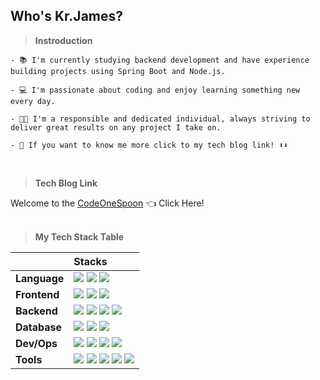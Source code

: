 ## Who's Kr.James?

> **Instroduction**

    - 📚 I'm currently studying backend development and have experience building projects using Spring Boot and Node.js.

    - 💻 I'm passionate about coding and enjoy learning something new every day.

    - 👨‍💼 I'm a responsible and dedicated individual, always striving to deliver great results on any project I take on.

    - 👀 If you want to know me more click to my tech blog link! ⬇️⬇️

<br>

> **Tech Blog Link**

Welcome to the [CodeOneSpoon](https://jamesblog95.tistory.com/) 👈 Click Here!
<br>
<br>

> **My Tech Stack Table**



||                     Stacks |
| :---- | :---- |
| **Language** | <img src="https://img.shields.io/badge/Java-007396?style=flat-square&logo=Java&logoColor=white"/> <img src="https://img.shields.io/badge/JavaScript-F7DF1E?style=flat-square&logo=JavaScript&logoColor=black"/> <img src="https://img.shields.io/badge/TypeScript-3178C6?style=flat-square&logo=TypeScript&logoColor=white"/> |
| **Frontend** | <img src="https://img.shields.io/badge/HTML5-E34F26?style=flat-square&logo=HTML5&logoColor=white"/>  <img src="https://img.shields.io/badge/CSS3-1572B6?style=flat-square&logo=CSS3&logoColor=white"/> <img src="https://img.shields.io/badge/Bootstrap-7952B3?style=flat-square&logo=Bootstrap&logoColor=white"/>|
| **Backend** | <img src="https://img.shields.io/badge/SpringBoot-6DB33F?style=flat-square&logo=SpringBoot&logoColor=white"/> <img src="https://img.shields.io/badge/Node.js-339933?style=flat-square&logo=Node.js&logoColor=white"/> <img src="https://img.shields.io/badge/NestJs-E0234E?style=flat-square&logo=NestJs&logoColor=white"/>  <img src="https://img.shields.io/badge/Express-000000?style=flat-square&logo=Express&logoColor=white"/>|
| **Database** | <img src="https://img.shields.io/badge/MySQL-4479A1?style=flat-square&logo=MySQL&logoColor=white"/> <img src="https://img.shields.io/badge/PostgreSQL-4169E1?style=flat-square&logo=PostgreSQL&logoColor=white"/> <img src="https://img.shields.io/badge/MongoDB-47A248?style=flat-square&logo=MongoDB&logoColor=white"/> |
| **Dev/Ops** | <img src="https://img.shields.io/badge/GitLab-FC6D26?style=flat-square&logo=GitLab&logoColor=white"/> <img src="https://img.shields.io/badge/GitHub Actions-2088FF?style=flat-square&logo=GitHub Actions&logoColor=white"/> <img src="https://img.shields.io/badge/Amazon AWS-232F3E?style=flat-square&logo=AmazonAWS&logoColor=white"/> <img src="https://img.shields.io/badge/Docker-2496ED?style=flat-square&logo=Docker&logoColor=white"/>|
| **Tools** | <img src="https://img.shields.io/badge/Git-F05032?style=flat-square&logo=Git&logoColor=white"/> <img src="https://img.shields.io/badge/GitHub-181717?style=flat-square&logo=GitHub&logoColor=white"/> <img src="https://img.shields.io/badge/Jira-0052CC?style=flat-square&logo=Jira&logoColor=white"/> <img src="https://img.shields.io/badge/Confluence-172B4D?style=flat-square&logo=Confluence&logoColor=white"/> <img src="https://img.shields.io/badge/Notion-000000?style=flat-square&logo=Notion&logoColor=white"/> |


